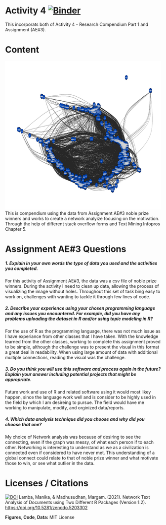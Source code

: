 # Activity 4 [![Binder](http://mybinder.org/badge_logo.svg)](http://mybinder.org/v2/gh/PozieSwagger/activity_4/main?urlpath=rstudio)
This incorporats both of Activity 4 - Research Compendium Part 1 and Assignment (AE#3). 

# Content
<img src = "https://github.com/PozieSwagger/activity_4/blob/main/Network.png" width = "640" height = "480">
This is compendium using the data from Assignment AE#3 noble prize winners and works to create a network analyize focusing on the motivation. Through the help of different stack overflow forms and Text Mining Infopros Chapter 5. 

# Assignment AE#3 Questions
##### 1. Explain in your own words the type of data you used and the activities you completed.  
For this activity of Assignment AE#3, the data was a csv file of noble prize winners. During the activity I need to clean up data, allowing the process of visualizing the image without holes. Throughout this set of task bing easy to work on, challenges with wanting to tackle it through few lines of code.  
##### 2. Describe your experience using your chosen programming language and any issues you encountered. For example, did you have any problems uploading the dataset in R and/or using topic modeling in R?  
For the use of R as the programming language, there was not much issue as I have experiance from other classes that I have taken. With the knowledge learned from the other classes, working to complete this assignment proved to be simple, although the challenge was to present the visual in this format a great deal in readability. When using large amount of data with additional multiple connections, reading the visual was the challenge.  
##### 3. Do you think you will use this software and process again in the future? Explain your answer including potential projects that might be appropriate.  
Future work and use of R and related software using it would most likey happen, since the language work well and is consider to be highly used in the field by which I am desireing to pursue. The field would have me working to manipulate, modify, and orginized data/reports. 
##### 4. Which data analysis technique did you choose and why did you choose that one?  
My choice of Network analysis was because of desiring to see the connecting, even if the graph was messy, of what each person if to each other. Networking is interesting to understand as we as a civilization is connected even if considered to have never met. This understanding of a global connect could relate to that of noble prize winner and what motivate those to win, or see what outlier in the data. 

# Licenses / Citations
[![DOI](https://zenodo.org/badge/296730353.svg)](https://zenodo.org/badge/latestdoi/296730353) Lamba, Manika, & Madhusudhan, Margam. (2021). Network Text Analysis of Documents using Two Different R Packages (Version 1.2). https://doi.org/10.5281/zenodo.5203302

**Figures**, **Code**, **Data:** MIT License
